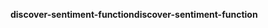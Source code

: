 <span data-ttu-id="bbc2a-101">**discover-sentiment-function**</span><span class="sxs-lookup"><span data-stu-id="bbc2a-101">**discover-sentiment-function**</span></span>